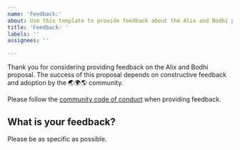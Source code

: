 ```yaml
---
name: 'Feedback:'
about: Use this template to provide feedback about the Alix and Bodhi proposal
title: 'Feedback: '
labels: ''
assignees: ''

---
```


Thank you for considering providing feedback on the Alix and Bodhi proposal. The success of this proposal depends on constructive feedback and adoption by the 🌏🌍🌎 community.

Please follow the [community code of conduct](https://github.com/jhaaaa/alix-and-bodhi/blob/main/CODE_OF_CONDUCT.md) when providing feedback.

## What is your feedback?

Please be as specific as possible.
